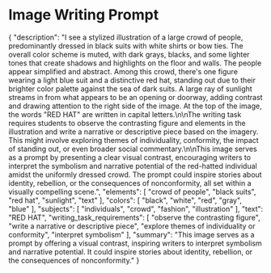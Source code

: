 # Image Writing Prompt

{
  "description": "I see a stylized illustration of a large crowd of people, predominantly dressed in black suits with white shirts or bow ties. The overall color scheme is muted, with dark grays, blacks, and some lighter tones that create shadows and highlights on the floor and walls. The people appear simplified and abstract. Among this crowd, there's one figure wearing a light blue suit and a distinctive red hat, standing out due to their brighter color palette against the sea of dark suits. A large ray of sunlight streams in from what appears to be an opening or doorway, adding contrast and drawing attention to the right side of the image. At the top of the image, the words \"RED HAT\" are written in capital letters.\n\nThe writing task requires students to observe the contrasting figure and elements in the illustration and write a narrative or descriptive piece based on the imagery. This might involve exploring themes of individuality, conformity, the impact of standing out, or even broader social commentary.\n\nThis image serves as a prompt by presenting a clear visual contrast, encouraging writers to interpret the symbolism and narrative potential of the red-hatted individual amidst the uniformly dressed crowd. The prompt could inspire stories about identity, rebellion, or the consequences of nonconformity, all set within a visually compelling scene.",
  "elements": [
    "crowd of people",
    "black suits",
    "red hat",
    "sunlight",
    "text"
  ],
  "colors": [
    "black",
    "white",
    "red",
    "gray",
    "blue"
  ],
  "subjects": [
    "individuals",
    "crowd",
    "fashion",
    "illustration"
  ],
  "text": "RED HAT",
  "writing_task_requirements": [
    "observe the contrasting figure",
    "write a narrative or descriptive piece",
    "explore themes of individuality or conformity",
    "interpret symbolism"
  ],
  "summary": "This image serves as a prompt by offering a visual contrast, inspiring writers to interpret symbolism and narrative potential. It could inspire stories about identity, rebellion, or the consequences of nonconformity."
}